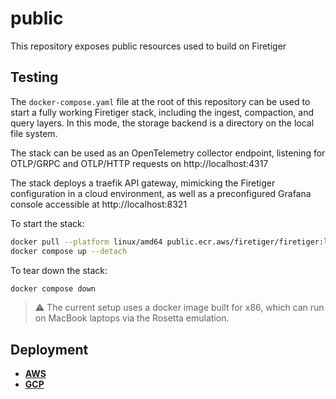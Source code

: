 # public
This repository exposes public resources used to build on Firetiger

## Testing

The `docker-compose.yaml` file at the root of this repository can be used to
start a fully working Firetiger stack, including the ingest, compaction, and
query layers. In this mode, the storage backend is a directory on the local
file system.

The stack can be used as an OpenTelemetry collector endpoint, listening for
OTLP/GRPC and OTLP/HTTP requests on http://localhost:4317

The stack deploys a traefik API gateway, mimicking the Firetiger configuration
in a cloud environment, as well as a preconfigured Grafana console accessible
at http://localhost:8321

To start the stack:
```sh
docker pull --platform linux/amd64 public.ecr.aws/firetiger/firetiger:latest
docker compose up --detach
```

To tear down the stack:
```sh
docker compose down
```

> :warning: The current setup uses a docker image built for x86, which can run
> on MacBook laptops via the Rosetta emulation.

## Deployment

- [**AWS**](./aws/configuration/README.md)
- [**GCP**](./gcp/configuration/README.md)
